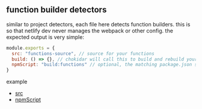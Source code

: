 ## function builder detectors

similar to project detectors, each file here detects function builders. this is so that netlify dev never manages the webpack or other config. the expected output is very simple:

```js
module.exports = {
  src: "functions-source", // source for your functions
  build: () => {}, // chokidar will call this to build and rebuild your function
  npmScript: "build:functions" // optional, the matching package.json script that calls your function builder
}
```

example

- [src](https://github.com/netlify/netlify-dev-plugin/blob/6a3992746ae490881105fbed2e11ca444f79e44e/src/function-builder-detectors/netlify-lambda.js#L29)
- [npmScript](https://github.com/netlify/netlify-dev-plugin/blob/6a3992746ae490881105fbed2e11ca444f79e44e/src/function-builder-detectors/netlify-lambda.js#L30)
